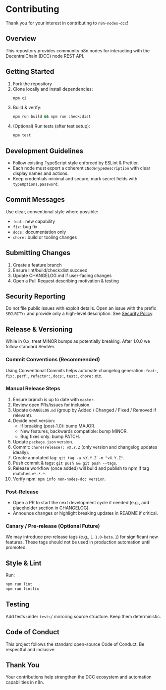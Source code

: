 # Contributing

Thank you for your interest in contributing to `n8n-nodes-dcc`!

## Overview
This repository provides community n8n nodes for interacting with the DecentralChain (DCC) node REST API.

## Getting Started
1. Fork the repository
2. Clone locally and install dependencies:
   ```bash
   npm ci
   ```
3. Build & verify:
   ```bash
   npm run build && npm run check:dist
   ```
4. (Optional) Run tests (after test setup):
   ```bash
   npm test
   ```

## Development Guidelines
- Follow existing TypeScript style enforced by ESLint & Prettier.
- Each node must export a coherent `INodeTypeDescription` with clear display names and actions.
- Keep credentials minimal and secure; mark secret fields with `typeOptions.password`.

## Commit Messages
Use clear, conventional style where possible:
- `feat:` new capability
- `fix:` bug fix
- `docs:` documentation only
- `chore:` build or tooling changes

## Submitting Changes
1. Create a feature branch
2. Ensure lint/build/check:dist succeed
3. Update CHANGELOG.md if user-facing changes
4. Open a Pull Request describing motivation & testing

## Security Reporting
Do not file public issues with exploit details. Open an issue with the prefix `SECURITY:` and provide only a high-level description. See [Security Policy](./SECURITY.md).

## Release & Versioning

While in 0.x, treat MINOR bumps as potentially breaking. After 1.0.0 we follow standard SemVer.

### Commit Conventions (Recommended)
Using Conventional Commits helps automate changelog generation:
`feat:`, `fix:`, `perf:`, `refactor:`, `docs:`, `test:`, `chore:` etc.

### Manual Release Steps
1. Ensure branch is up to date with `master`.
2. Review open PRs/issues for inclusion.
3. Update `CHANGELOG.md` (group by Added / Changed / Fixed / Removed if relevant).
4. Decide next version:
   - If breaking (post-1.0): bump MAJOR.
   - New features, backwards compatible: bump MINOR.
   - Bug fixes only: bump PATCH.
5. Update `package.json` version.
6. Commit: `chore(release): vX.Y.Z` (only version and changelog updates ideally).
7. Create annotated tag: `git tag -a vX.Y.Z -m "vX.Y.Z"`.
8. Push commit & tags: `git push && git push --tags`.
9. Release workflow (once added) will build and publish to npm if tag matches `v*.*.*`.
10. Verify npm: `npm info n8n-nodes-dcc version`.

### Post-Release
- Open a PR to start the next development cycle if needed (e.g., add placeholder section in CHANGELOG).
- Announce changes or highlight breaking updates in README if critical.

### Canary / Pre-release (Optional Future)
We may introduce pre-release tags (e.g., `1.1.0-beta.1`) for significant new features. These tags should not be used in production automation until promoted.

## Style & Lint
Run:
```bash
npm run lint
npm run lintfix
```

## Testing
Add tests under `tests/` mirroring source structure. Keep them deterministic.

## Code of Conduct
This project follows the standard open-source Code of Conduct. Be respectful and inclusive.

## Thank You
Your contributions help strengthen the DCC ecosystem and automation capabilities in n8n.
